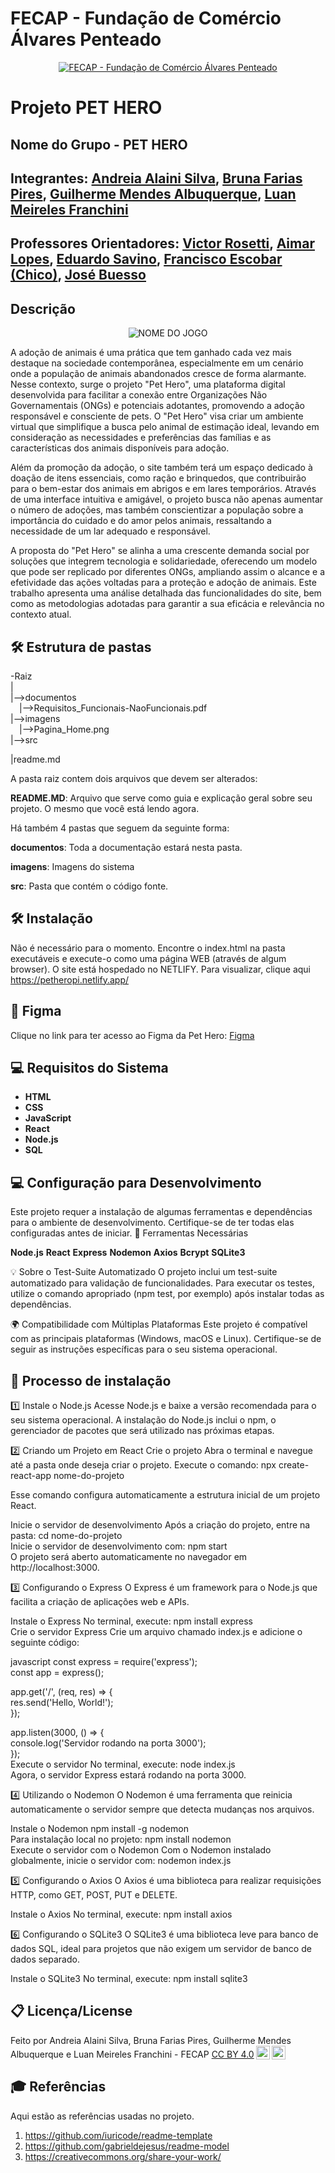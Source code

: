 # FECAP - Fundação de Comércio Álvares Penteado

<p align="center">
<a href= "https://www.fecap.br/"><img src="https://encrypted-tbn0.gstatic.com/images?q=tbn:ANd9GcRhZPrRa89Kma0ZZogxm0pi-tCn_TLKeHGVxywp-LXAFGR3B1DPouAJYHgKZGV0XTEf4AE&usqp=CAU" alt="FECAP - Fundação de Comércio Álvares Penteado" border="0"></a>
</p>

# Projeto PET HERO

## Nome do Grupo - PET HERO

## Integrantes: <a href="https://www.linkedin.com/in/andreia-alaini-854a88208/">Andreia Alaini Silva</a>, <a href="https://www.linkedin.com/in/bruna-farias-727a27277/">Bruna Farias Pires</a>, <a href="https://www.linkedin.com/in/guilherme-mendes-albuquerque-6a50b330a/">Guilherme Mendes Albuquerque</a>, <a href="https://www.linkedin.com/in/luan-m-132452142/">Luan Meireles Franchini</a>

## Professores Orientadores: <a href="https://www.linkedin.com/in/victorbarq/">Victor Rosetti</a>, <a href="https://www.linkedin.com/in/aimarlopes/">Aimar Lopes</a>, <a href="https://www.linkedin.com/in/eduardo-savino-gomes-77833a10/">Eduardo Savino</a>, <a href="https://www.linkedin.com/in/francisco-escobar/">Francisco Escobar (Chico)</a>, <a href="https://www.linkedin.com/in/jbuesso/">José Buesso</a>

## Descrição

<p align="center">
<img src="https://github.com/2024-2-NADS2/Projeto10/blob/main/Imagens/Pagina%20inicial%202.jpg" alt="NOME DO JOGO" border="0">
  
</p>
<p>
</p>

A adoção de animais é uma prática que tem ganhado cada vez mais destaque na sociedade contemporânea, especialmente em um cenário onde a população de animais abandonados cresce de forma alarmante. Nesse contexto, surge o projeto "Pet Hero", uma plataforma digital desenvolvida para facilitar a conexão entre Organizações Não Governamentais (ONGs) e potenciais adotantes, promovendo a adoção responsável e consciente de pets. O "Pet Hero" visa criar um ambiente virtual que simplifique a busca pelo animal de estimação ideal, levando em consideração as necessidades e preferências das famílias e as características dos animais disponíveis para adoção.

Além da promoção da adoção, o site também terá um espaço dedicado à doação de itens essenciais, como ração e brinquedos, que contribuirão para o bem-estar dos animais em abrigos e em lares temporários. Através de uma interface intuitiva e amigável, o projeto busca não apenas aumentar o número de adoções, mas também conscientizar a população sobre a importância do cuidado e do amor pelos animais, ressaltando a necessidade de um lar adequado e responsável.

A proposta do "Pet Hero" se alinha a uma crescente demanda social por soluções que integrem tecnologia e solidariedade, oferecendo um modelo que pode ser replicado por diferentes ONGs, ampliando assim o alcance e a efetividade das ações voltadas para a proteção e adoção de animais. Este trabalho apresenta uma análise detalhada das funcionalidades do site, bem como as metodologias adotadas para garantir a sua eficácia e relevância no contexto atual.

## 🛠 Estrutura de pastas

-Raiz<br>
|<br>
|-->documentos<br>
  &emsp;|-->Requisitos_Funcionais-NaoFuncionais.pdf<br>
|-->imagens<br>
&emsp;|-->Pagina_Home.png<br>
|-->src<br>
       
|readme.md<br>

A pasta raiz contem dois arquivos que devem ser alterados:

<b>README.MD</b>: Arquivo que serve como guia e explicação geral sobre seu projeto. O mesmo que você está lendo agora.

Há também 4 pastas que seguem da seguinte forma:

<b>documentos</b>: Toda a documentação estará nesta pasta.

<b>imagens</b>: Imagens do sistema

<b>src</b>: Pasta que contém o código fonte.

## 🛠 Instalação
Não é necessário para o momento. Encontre o index.html na pasta executáveis e execute-o como uma página WEB (através de algum browser).
O site está hospedado no NETLIFY. Para visualizar, clique aqui https://petheropi.netlify.app/

## 🎨 Figma
Clique no link para ter acesso ao Figma da Pet Hero: <a href="https://www.figma.com/design/LOzkfRIS5qGdcnKGuShdS6/GUIA-DE-ESTILO?node-id=0-1&node-type=canvas&t=niS7wcun9wPuSQAZ-0">Figma</a>

## 💻 Requisitos do Sistema

- **HTML**
- **CSS**
- **JavaScript**
- **React**
- **Node.js**
- **SQL**

## 💻 Configuração para Desenvolvimento
Este projeto requer a instalação de algumas ferramentas e dependências para o ambiente de desenvolvimento. Certifique-se de ter todas elas configuradas antes de iniciar.
🔧 Ferramentas Necessárias

**Node.js**
**React**
**Express**
**Nodemon**
**Axios**
**Bcrypt**
**SQLite3**

💡 Sobre o Test-Suite Automatizado
O projeto inclui um test-suite automatizado para validação de funcionalidades. Para executar os testes, utilize o comando apropriado (npm test, por exemplo) após instalar todas as dependências.

🌍 Compatibilidade com Múltiplas Plataformas
Este projeto é compatível com as principais plataformas (Windows, macOS e Linux). Certifique-se de seguir as instruções específicas para o seu sistema operacional.

## 🚀 Processo de instalação

1️⃣ Instale o Node.js
Acesse Node.js e baixe a versão recomendada para o seu sistema operacional. A instalação do Node.js inclui o npm, o gerenciador de pacotes que será utilizado nas próximas etapas.

2️⃣ Criando um Projeto em React
Crie o projeto
Abra o terminal e navegue até a pasta onde deseja criar o projeto. Execute o comando:
npx create-react-app nome-do-projeto  

Esse comando configura automaticamente a estrutura inicial de um projeto React.

Inicie o servidor de desenvolvimento
Após a criação do projeto, entre na pasta:
cd nome-do-projeto  
Inicie o servidor de desenvolvimento com:
npm start  
O projeto será aberto automaticamente no navegador em http://localhost:3000.

3️⃣ Configurando o Express
O Express é um framework para o Node.js que facilita a criação de aplicações web e APIs.

Instale o Express
No terminal, execute:
npm install express  
Crie o servidor Express
Crie um arquivo chamado index.js e adicione o seguinte código:

javascript
const express = require('express');  
const app = express();  

app.get('/', (req, res) => {  
    res.send('Hello, World!');  
});  

app.listen(3000, () => {  
    console.log('Servidor rodando na porta 3000');  
});  
Execute o servidor
No terminal, execute:
node index.js  
Agora, o servidor Express estará rodando na porta 3000.

4️⃣ Utilizando o Nodemon
O Nodemon é uma ferramenta que reinicia automaticamente o servidor sempre que detecta mudanças nos arquivos.

Instale o Nodemon
npm install -g nodemon  
Para instalação local no projeto:
npm install nodemon  
Execute o servidor com o Nodemon
Com o Nodemon instalado globalmente, inicie o servidor com:
nodemon index.js  

5️⃣ Configurando o Axios
O Axios é uma biblioteca para realizar requisições HTTP, como GET, POST, PUT e DELETE.

Instale o Axios
No terminal, execute:
npm install axios  

6️⃣ Configurando o SQLite3
O SQLite3 é uma biblioteca leve para banco de dados SQL, ideal para projetos que não exigem um servidor de banco de dados separado.

Instale o SQLite3
No terminal, execute:
npm install sqlite3  

## 📋 Licença/License
<p xmlns:cc="http://creativecommons.org/ns#" >Feito por Andreia Alaini Silva, Bruna Farias Pires, Guilherme Mendes Albuquerque e Luan Meireles Franchini - FECAP <a href="https://creativecommons.org/licenses/by/4.0/?ref=chooser-v1" target="_blank" rel="license noopener noreferrer" style="display:inline-block;">CC BY 4.0<img style="height:22px!important;margin-left:3px;vertical-align:text-bottom;" src="https://mirrors.creativecommons.org/presskit/icons/cc.svg?ref=chooser-v1" alt=""><img style="height:22px!important;margin-left:3px;vertical-align:text-bottom;" src="https://mirrors.creativecommons.org/presskit/icons/by.svg?ref=chooser-v1" alt=""></a></p>

## 🎓 Referências

Aqui estão as referências usadas no projeto.

1. <https://github.com/iuricode/readme-template>
2. <https://github.com/gabrieldejesus/readme-model>
3. <https://creativecommons.org/share-your-work/>
